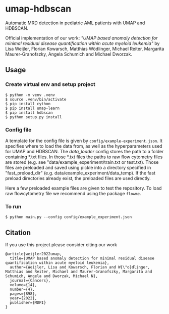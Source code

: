 # umap-hdbscan
Automatic MRD detection in pediatric AML patients with UMAP and HDBSCAN. 

Official implementation of our work: *"UMAP based anomaly detection for minimal residual disease quantification within acute myeloid leukemia"*
by Lisa Weijler, Florian Kowarsch, Matthias Wödlinger, Michael Reiter, Margarita Maurer-Granofszky, Angela Schumich and Michael Dworzak. 


## Usage
### Create virtual env and setup project
```shell
$ python -m venv .venv
$ source .venv/bin/activate
$ pip install cython
$ pip install umap-learn
$ pip install hdbscan
$ python setup.py install
```

### Config file 

A template for the config file is given by  ``config/example-experiment.json``. It specifies where to load the data from, as well as the hyperparameters used for UMAP and HDBSCAN. The *data_loader* config stores the path to a folder containing *.txt files. In those *.txt files the paths to raw flow cytometry files are stored (e.g. see "data/example_experiment/train.txt or test.txt). Those files are preloaded and saved using pickle into a directory specified in "fast_preload_dir" (e.g. data/example_experiment/data_temp). If the fast preload directories already exist, the preloaded files are used directly. 

Here a few preloaded example files are given to test the repository. To load raw flowcytometry file we recommend using the package ``flowme``. 

### To run 

```shell
$ python main.py --config config/example_experiment.json
```

## Citation

If you use this project please consider citing our work

```
@article{weijler2022umap,
  title={UMAP based anomaly detection for minimal residual disease quantification within acute myeloid leukemia},
  author={Weijler, Lisa and Kowarsch, Florian and W{\"o}dlinger, Matthias and Reiter, Michael and Maurer-Granofszky, Margarita and Schumich, Angela and Dworzak, Michael N},
  journal={Cancers},
  volume={14},
  number={4},
  pages={898},
  year={2022},
  publisher={MDPI}
}
```








